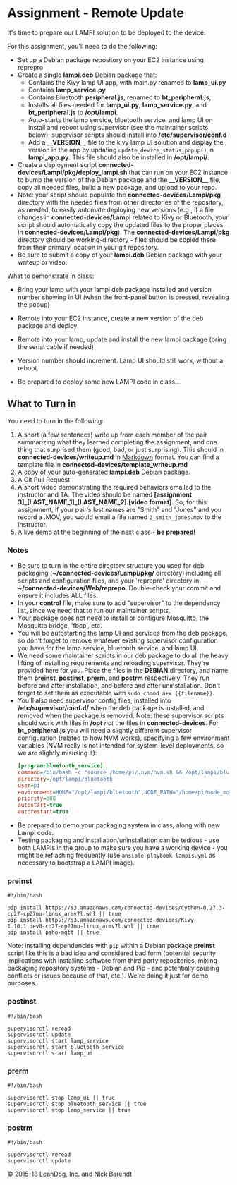 # Assignment - Remote Update

It's time to prepare our LAMPI solution to be deployed to the device. 

For this assignment, you'll need to do the following:

* Set up a Debian package repository on your EC2 instance using reprepro
* Create a single **lampi.deb** Debian package that:
    * Contains the Kivy lamp UI app, with main.py renamed to **lamp_ui.py**
    * Contains **lamp_service.py**
    * Contains Bluetooth **peripheral.js**, renamed to **bt\_peripheral.js**,
    * Installs all files needed for **lamp\_ui.py**, **lamp\_service.py**, and **bt\_peripheral.js** to **/opt/lampi**. 
     * Auto-starts the lamp service, bluetooth service, and lamp UI on install and reboot using supervisor (see the maintainer scripts below); supervisor scripts should install into **/etc/supervisor/conf.d** 
    * Add a **\_\_VERSION\_\_** file to the kivy lamp UI solution and display the version in the app by updating `update_device_status_popup()` in **lampi\_app.py**. This file should also be installed in **/opt/lampi/**.
* Create a deployment script **connected-devices/Lampi/pkg/deploy_lampi.sh** that can run on your EC2 instance to bump the version of the Debian package and the **\_\_VERSION\_\_** file, copy all needed files, build a new package, and upload to your repo.
* Note: your script should populate the **connected-devices/Lampi/pkg** directory with the needed files from other directories of the repository, as needed, to easily automate deploying new versions (e.g., if a file changes in **connected-devices/Lampi** related to Kivy or Bluetooth, your script should automatically copy the updated files to the proper places in **connected-devices/Lampi/pkg**).  The **connected-devices/Lampi/pkg** directory should be working-directory - files should be copied there from their primary location in your git repository.
* Be sure to submit a copy of your **lampi.deb** Debian package with your writeup or video.

What to demonstrate in class:

* Bring your lamp with your lampi deb package installed and version number showing in UI (when the front-panel button is pressed, revealing the popup)
* Remote into your EC2 instance, create a new version of the deb package and deploy
* Remote into your lamp, update and install the new lampi package (bring the serial cable if needed)
* Version number should increment. Lamp UI should still work, without a reboot.

* Be prepared to deploy some new LAMPI code in class...

## What to Turn in

You need to turn in the following:

1. A short (a few sentences) write up from each member of the pair summarizing what they learned completing the assignment, and one thing that surprised them (good, bad, or just surprising).  This should in **connected-devices/writeup.md** in [Markdown](https://daringfireball.net/projects/markdown/) format.  You can find a template file in **connected-devices/template\_writeup.md**
1. A copy of your auto-generated **lampi.deb** Debian package.
2. A Git Pull Request
3. A short video demonstrating the required behaviors emailed to the instructor and TA.  The video should be named **[assignment 3]_[LAST_NAME_1]\_[LAST_NAME_2].[video format]**.  So, for this assignment, if your pair's last names are "Smith" and "Jones" and you record a .MOV, you would email a file named ```2_smith_jones.mov``` to the instructor.
4. A live demo at the beginning of the next class - **be prepared!**




### Notes

* Be sure to turn in the entire directory structure you used for deb packaging (**~/connected-devices/Lampi/pkg/** directory) including all scripts and configuration files, and your `reprepro' directory in **~/connected-devices/Web/reprepo**. Double-check your commit and ensure it includes ALL files.
* In your **control** file, make sure to add "supervisor" to the dependency list, since we need that to run our maintainer scripts.
* Your package does not need to install or configure Mosquitto, the Mosquitto bridge, 'fbcp', etc.
* You will be autostarting the lamp UI and services from the deb package, so don't forget to remove whatever existing supervisor configuration you have for the lamp service, bluetooth service, and lamp UI.
* We need some maintainer scripts in our deb package to do all the heavy lifting of installing requirements and reloading supervisor. They're provided here for you. Place the files in the **DEBIAN** directory, and name them **preinst**, **postinst**, **prerm**, and **postrm** respectively. They run before and after installation, and before and after uninstallation. Don't forget to set them as executable with `sudo chmod a+x {{filename}}`.
* You'll also need supervisor config files, installed into **/etc/supervisor/conf.d/** when the deb package is installed, and removed when the package is removed. Note: these supervisor scripts should work with files in **/opt** _not_ the files in **connected-devices**.  For **bt_peripheral.js** you will need a slightly different supervisor configuration (related to how NVM works), specifying a few environment variables (NVM really is not intended for system-level deployments, so we are slightly misusing it):
    ```INI
    [program:bluetooth_service]
    command=/bin/bash -c "source /home/pi/.nvm/nvm.sh && /opt/lampi/bluetooth/bt_peripheral.js"
    directory=/opt/lampi/bluetooth
    user=pi
    environment=HOME="/opt/lampi/bluetooth",NODE_PATH="/home/pi/node_modules"
    priority=300
    autostart=true
    autorestart=true
    ```
* Be prepared to demo your packaging system in class, along with new Lampi code.
* Testing packaging and installation/uninstallation can be tedious - use both LAMPIs in the group to make sure you have a working device - you might be reflashing frequently (use ```ansible-playbook lampis.yml``` as necessary to bootstrap a LAMPI image). 

### preinst
```
#!/bin/bash

pip install https://s3.amazonaws.com/connected-devices/Cython-0.27.3-cp27-cp27mu-linux_armv7l.whl || true
pip install https://s3.amazonaws.com/connected-devices/Kivy-1.10.1.dev0-cp27-cp27mu-linux_armv7l.whl || true
pip install paho-mqtt || true
```

Note: installing dependencies with `pip` within a Debian package **preinst** script like this is a bad idea and considered bad form (potential security implications with installing software from third party repositories, mixing packaging repository systems - Debian and Pip - and potentially causing conflicts or issues because of that, etc.).  We're doing it just for demo purposes.

### postinst
```
#!/bin/bash

supervisorctl reread
supervisorctl update
supervisorctl start lamp_service
supervisorctl start bluetooth_service
supervisorctl start lamp_ui
```

### prerm
```
#!/bin/bash

supervisorctl stop lamp_ui || true
supervisorctl stop bluetooth_service || true
supervisorctl stop lamp_service || true
```

### postrm
```
#!/bin/bash

supervisorctl reread
supervisorctl update
```


&copy; 2015-18 LeanDog, Inc. and Nick Barendt
